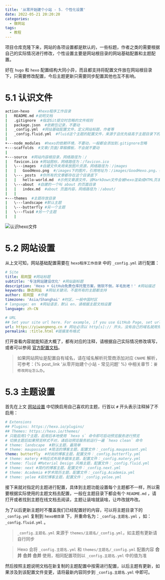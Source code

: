 ```yaml
---
title: '从零开始建个小站 - 5. 个性化设置'
date: 2022-05-21 20:20:20
categories:
  - 做网站
tags:
  - 教程
---
```

项目仓库克隆下来，网站的各项设置都是默认的，一些标题，作者之类的需要根据自己的实际情况进行修改，个性设置主要是网站根目录的网站基础配置和主题配置。

好在 `hugo` 和 `hexo` 配置结构大同小异，而且都支持将配置文件放在网站根目录下，只需要修改配置，今后主题更新只需要同步配置其他也互不影响。
<!-- more -->
# 5.1 认识文件
```bash
action-hexo    #hexo程序工作目录
|   README.md #说明文档
|   .gitignore  #指定Git提交时忽略的文件规则
|   package.json  #依赖包记录，不要动
|   _config.yml  #网站基础配置文件，定义网站标题，作者等
|   _config.fluid.yml  #fluid这个主题的配置文件，来源于且优先级高于主题目录下的_config.yml
|
+---node_modules  #hexo的依赖环境，不要动，一般都会添加到.gitignore忽略
+---scaffolds  #文章/页面/草稿模板，不会就不要动
|
+---source  #网站内容根目录，网络路径为：/
|   favicon.ico #网站图标，网络路径为：/favicon.ico
|   \---images  #自建文件夹用来放图片资源，网络路径为：/images
|   |   GoodHexo.png  #/images下的图片，引用地址为：/images/GoodHexo.png，也可以相对路径：../images/GoodHexo.png
|   \---_posts  #你所有的文章都存在这个目录底下
|   |   hello-world.md  #示例文章源文件，该MarkDown文件会被hexo渲染成HTML页发布
|   \---about  #自建的一个叫 about 的页面目录
|   |   index.md  #about 页面内容，网络路径为：/about/
|   |
+---themes  #主题存放目录
|   \---landscape #默认主题
|   \---butterfly #另一个主题
|   \---fluid #另一个主题
|   |
```
![认识hexo文件](https://static.yiwangmeng.com/https://raw.githubusercontent.com/828767/static/master/images/hexo-files-tree.png "Hexo 项目文件结构")

# 5.2 网站设置
从上文可知，网站基础配置需要在 `hexo程序工作目录` 中的 `_config.yml` 进行配置：
```yml
# Site
title: 易网盟 #网站标题
subtitle: '专注网站建设优化' #网站副标题
description: 'Hexo + GitHub免费仓库托管方案，微软不倒，羊毛到老！' #网站描述
keywords: 静态网站  #网站关键词，不是所有的主题都支持
author: 易网盟  #作者
timezone: 'Asia/Shanghai' #时区，一般中国时区
# language: en  #网站语言，默认 en，请根据主题文档设置
language: zh-CN

# URL
## Set your site url here. For example, if you use GitHub Page, set url as 'https://username.github.io/project'
url: https://yiwangmeng.cn # 网址必须以 http[s]:// 开头，没有自己的域名就用免费 username.github.io
permalink: :title.html #链接发布格式
```
打开查看内容就能知道大概了，都有对应的注释，请根据自己实际情况修改填写，或者可以参阅 [官方配置文档](https://hexo.io/docs/configuration.html)。
> 如果网站网址是配置自有域名，请在域名解析托管商添加对应 `CNAME` 解析，可参考：{% post_link '从零开始建个小站 - 常见问题' %} 中相关章节：`要修改网址怎么办`。
# 5.3 主题设置
首先在上文 [网站设置](#5-2-网站设置) 中切换启用自己喜欢的主题，行首以 `#` 开头表示注释掉了不启用：
```yml
# Extensions 
## Plugins: https://hexo.io/plugins/
## Themes: https://hexo.io/themes/
# 只能启用1个主题，启用后本地使用 `hexo s` 命令即可启动预览服务进行预览
# 切换主题后如果预览样式不对，请启动预览服务前运行一遍 `hexo clean` 命令
# theme: landscape  #默认主题，最简单
# theme: maupassant #简洁的博客主题，配置文件：_config.maupassant.yml
theme: butterfly  #时尚的博客主题，配置文件：_config.butterfly.yml
# theme: matery #响应式布局多媒体主题，配置文件：_config.matery.yml
# theme: fluid #Material Design 风格主题，配置文件：_config.fluid.yml
# theme: next #简约的博客主题，配置文件：_config.next.yml
# theme: Academia #学术简历主题，配置文件：_config.Academia.yml
# theme: yelee #双栏博客主题，配置文件：_config.yelee.yml
```

接下来就对指定的主题进行配置，具体到主题功能设置每个主题都不一样，所以需要根据实际使用的主题文档去配置，一般在主题目录下都会有个 `README.md` ，请打开或者找到主题在线文档去阅读，主题让装啥就装啥，让咋改就咋改。

为了以后更新主题时不覆盖我们已经配置好的内容，可以将主题目录下的 `_config.yml` 复制到 `hexo根目录` 下，并重命名为：`_config.主题名.yml` ，如：`_config.fluid.yml` 。

> `_config.主题名.yml` 来源于 `themes/主题名/_config.yml`，如主题有更新请自行同步

> Hexo 会将 `_config.主题名.yml` 和 `themes/主题名/_config.yml` 配置内容 **合并**  **合并**  **合并** 使用，相同配置项则以 `_config.主题名.yml` 中的值为准


然后按照主题说明文档在新复制的主题配置中按需进行配置，以后主题有更新，如果涉及到该配置文件变更，请将最新内容同步到 `_config.主题名.yml` 中即可。